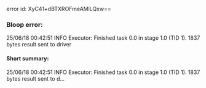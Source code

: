 error id: XyC41+dBTXROFmeAMlLQxw==
### Bloop error:

25/06/18 00:42:51 INFO Executor: Finished task 0.0 in stage 1.0 (TID 1). 1837 bytes result sent to driver
#### Short summary: 

25/06/18 00:42:51 INFO Executor: Finished task 0.0 in stage 1.0 (TID 1). 1837 bytes result sent to d...